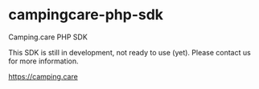 # campingcare-php-sdk
Camping.care PHP SDK

This SDK is still in development, not ready to use (yet). Please contact us for more information.

https://camping.care